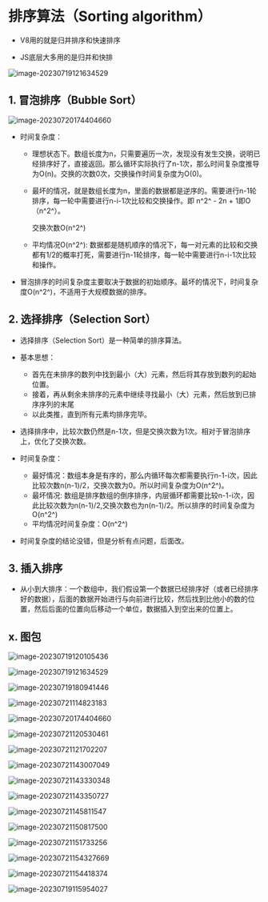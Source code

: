 # 排序算法（Sorting algorithm）

+ V8用的就是归并排序和快速排序

+ JS底层大多用的是归并和快排

 ![image-20230719121634529](排序算法.assets/image-20230719121634529.png)

## 1. 冒泡排序（Bubble Sort）

![image-20230720174404660](排序算法.assets/image-20230720174404660.png)

+ 时间复杂度：

  + 理想状态下。数组长度为n，只需要遍历一次，发现没有发生交换，说明已经排序好了，直接返回。那么循环实际执行了n-1次，那么时间复杂度推导为O(n)。交换的次数0次，交换操作时间复杂度为O(0)。

  + 最坏的情况，就是数组长度为n，里面的数据都是逆序的。需要进行n-1轮排序，每一轮中需要进行n-i-1次比较和交换操作。即 n^2^ - 2n + 1即O（n^2^）。

    交换次数O(n^2^)

  + 平均情况O(n^2^): 数据都是随机顺序的情况下，每一对元素的比较和交换都有1/2的概率打死，需要进行n-1轮排序，每一轮中需要进行n-i-1次比较和操作。

+ 冒泡排序的时间复杂度主要取决于数据的初始顺序。最坏的情况下，时间复杂度O(n^2^)，不适用于大规模数据的排序。

## 2. 选择排序（Selection Sort）

+ 选择排序（Selection Sort）是一种简单的排序算法。
+ 基本思想：
  + 首先在未排序的数列中找到最小（大）元素，然后将其存放到数列的起始位置。
  + 接着，再从剩余未排序的元素中继续寻找最小（大）元素，然后放到已排序序列的末尾
  + 以此类推，直到所有元素均排序完毕。
+ 选择排序中，比较次数仍然是n-1次，但是交换次数为1次。相对于冒泡排序上，优化了交换次数。
+ 时间复杂度：
  + 最好情况：数组本身是有序的，那么内循环每次都需要执行n-1-i次，因此比较次数n(n-1)/2，交换次数为0。所以时间复杂度为O(n^2^)。
  + 最坏情况: 数组是排序数组的倒序排序，内层循环都需要比较n-1-i次，因此比较次数为n(n-1)/2,交换次数也为n(n-1)/2。所以排序的时间复杂度为O(n^2^)
  + 平均情况时间复杂度：O(n^2^)

+ 时间复杂度的结论没错，但是分析有点问题，后面改。

## 3. 插入排序

+ 从小到大排序：一个数组中，我们假设第一个数据已经排序好（或者已经排序好的数据），后面的数据开始进行与向前进行比较，然后找到比他小的数的位置，然后后面的位置向后移动一个单位，数据插入到空出来的位置上。



















































## x. 图包

![image-20230719120105436](排序算法.assets/image-20230719120105436.png)

![image-20230719121634529](排序算法.assets/image-20230719121634529.png)

![image-20230719180941446](排序算法.assets/image-20230719180941446.png)

![image-20230721114823183](排序算法.assets/image-20230721114823183.png)

![image-20230720174404660](排序算法.assets/image-20230720174404660.png)

![image-20230721120530461](排序算法.assets/image-20230721120530461.png)

![image-20230721121702207](排序算法.assets/image-20230721121702207.png)

![image-20230721143007049](排序算法.assets/image-20230721143007049.png)

![image-20230721143330348](排序算法.assets/image-20230721143330348.png)

![image-20230721143350727](排序算法.assets/image-20230721143350727.png)

![image-20230721145811547](排序算法.assets/image-20230721145811547.png)

![image-20230721150817500](排序算法.assets/image-20230721150817500.png)

![image-20230721151733256](排序算法.assets/image-20230721151733256.png)

![image-20230721154327669](排序算法.assets/image-20230721154327669.png)

![image-20230721154418374](排序算法.assets/image-20230721154418374.png)













































![image-20230719115954027](排序算法.assets/image-20230719115954027.png)